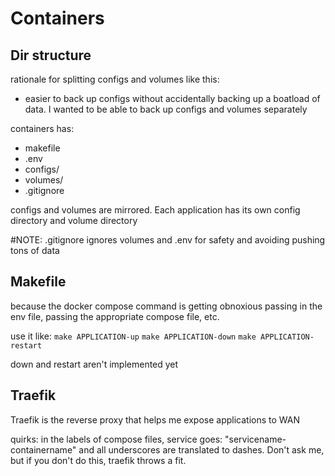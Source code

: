 # Containers

## Dir structure

rationale for splitting configs and volumes like this:
- easier to back up configs without accidentally backing up a boatload of data. I wanted to be able to back up configs and volumes separately

containers has:
- makefile
- .env
- configs/
- volumes/
- .gitignore

configs and volumes are mirrored. 
Each application has its own config directory and volume directory

#NOTE: .gitignore ignores volumes and .env for safety and avoiding pushing tons of data

## Makefile

because the docker compose command is getting obnoxious passing in
the env file, passing the appropriate compose file, etc.

use it like:
`make APPLICATION-up`
`make APPLICATION-down`
`make APPLICATION-restart`

down and restart aren't implemented yet

## Traefik

Traefik is the reverse proxy that helps me expose applications to WAN

quirks:
in the labels of compose files, service goes:
"servicename-containername" and all underscores are translated to dashes.
Don't ask me, but if you don't do this, traefik throws a fit.
